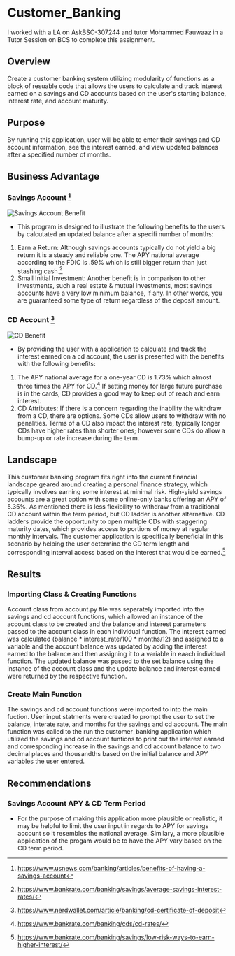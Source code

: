 # Customer_Banking 

I worked with a LA on AskBSC-307244 and tutor Mohammed Fauwaaz in a Tutor Session on BCS to complete this assignment.

## Overview

Create a customer banking system utilizing modularity of functions as a block of resuable code that allows the users to calculate and track interest earned on a savings and CD accounts based on the user's starting balance, interest rate, and account maturity.

## Purpose
By running this application, user will be able to enter their savings and CD account information, see the interest earned, and view updated balances after a specified number of months.

## Business Advantage

### Savings Account [^1]

![Savings Account Benefit]()

- This program is designed to illustrate the following benefits to the users by calcutated an updated balance after a specifi number of months:
1. Earn a Return: Although savings accounts typically do not yield a big return it is a steady and reliable one. The APY national average according to the FDIC is .59% which is still bigger return than just stashing cash.[^2] 
2. Small Initial Investment: Another benefit is in comparison to other investments, such a real estate & mutual investments, most savings accounts have a very low minimum balance, if any. In other words, you are guaranteed some type of return regardless of the deposit amount.

### CD Account [^3]

![CD Benefit]()

- By providing the user with a application to calculate and track the interest earned on a cd account, the user is presented with the benefits with the following benefits:
1. The APY national average for a one-year CD is 1.73% which almost three times the APY for CD.[^4] If setting money for large future purchase is in the cards, CD provides a good way to keep out of reach and earn interest.
2. CD Attributes: If there is a concern regarding the inability the withdraw from a CD, there are options. Some CDs allow users to withdraw with no penalities. Terms of a CD also impact the interest rate, typically longer CDs have higher rates than shorter ones; however some CDs do allow a bump-up or rate increase during the term.

## Landscape

This customer banking program fits right into the current financial landscape geared around creating a personal finance strategy, which typically involves earning some interest at minimal risk. High-yield savings accounts are a great option with some online-only banks offering an APY of 5.35%. As mentioned there is less flexibility to withdraw from a traditional CD account within the term period, but CD ladder is another alternative. CD ladders provide the opportunity to open multiple CDs with staggering maturity dates, which provides access to portions of money at regular monthly intervals. The customer application is specifically beneficial in this scenario by helping the user determine the CD term length and corresponding interval access based on the interest that would be earned.[^5]

## Results

### Importing Class & Creating Functions

Account class from account.py file was separately imported into the savings and cd account functions, which allowed an instance of the account class to be created and the balance and interest parameters passed to the account class in each individual function. The interest earned was calculated (balance * interest_rate/100 * months/12) and assigned to a variable and the account balance was updated by adding the interest earned to the balance and then assigning it to a variable in eaach individual function. The updated balance was passed to the set balance using the instance of the account class and the update balance and interest earned were returned by the respective function.

### Create Main Function

The savings and cd account functions were imported to into the main fuction. User input statments were created to prompt the user to set the balance, interate rate, and months for the savings and cd account. The main function was called to the run the customer_banking application which utilized the savings and cd account funtions to print out the interest earned and corresponding increase in the savings and cd account balance to two decimal places and thousandths based on the initial balance and APY variables the user entered.

## Recommendations

### Savings Account APY & CD Term Period

- For the purpose of making this application more plausible or realistic, it may be helpful to limit the user input in regards to APY for savings account so it resembles the national average. Similary, a more plausible application of the progam would be to have the APY vary based on the CD term period.


[^1]: https://www.usnews.com/banking/articles/benefits-of-having-a-savings-account
[^2]: https://www.bankrate.com/banking/savings/average-savings-interest-rates/
[^3]: https://www.nerdwallet.com/article/banking/cd-certificate-of-deposit
[^4]: https://www.bankrate.com/banking/cds/cd-rates/
[^5]: https://www.bankrate.com/banking/savings/low-risk-ways-to-earn-higher-interest/

